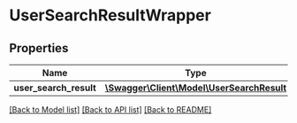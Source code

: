 # UserSearchResultWrapper

## Properties
Name | Type | Description | Notes
------------ | ------------- | ------------- | -------------
**user_search_result** | [**\Swagger\Client\Model\UserSearchResult**](UserSearchResult.md) |  | [optional] 

[[Back to Model list]](../../README.md#documentation-for-models) [[Back to API list]](../../README.md#documentation-for-api-endpoints) [[Back to README]](../../README.md)

